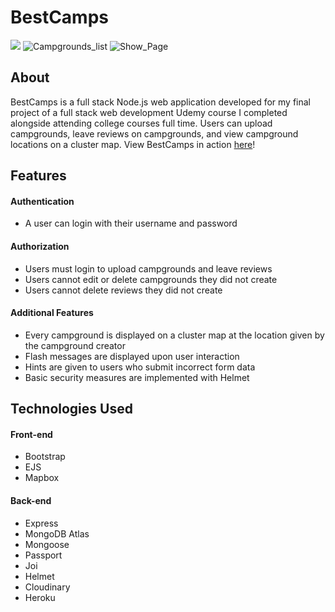 # BestCamps
![](https://user-images.githubusercontent.com/80351543/155032203-7ae8577e-5013-4dac-a684-65cd40fc2735.jpg)
![Campgrounds_list](https://user-images.githubusercontent.com/80351543/155032225-39975054-c72b-4f5f-a498-912e3aaeebf9.jpg)
![Show_Page](https://user-images.githubusercontent.com/80351543/155032230-5ff8c146-62c7-4ac3-9ea6-43c325030a1c.jpg)

## About

BestCamps is a full stack Node.js web application developed for my final project of a full stack web development Udemy course I completed alongside attending college courses full time. Users can upload campgrounds, 
leave reviews on campgrounds, and view campground locations on a cluster map. View BestCamps in action [here](https://calm-badlands-34320.herokuapp.com)!

## Features
#### Authentication
- A user can login with their username and password
#### Authorization
- Users must login to upload campgrounds and leave reviews
- Users cannot edit or delete campgrounds they did not create
- Users cannot delete reviews they did not create 
#### Additional Features
- Every campground is displayed on a cluster map at the location given by the campground creator
- Flash messages are displayed upon user interaction
- Hints are given to users who submit incorrect form data
- Basic security measures are implemented with Helmet

## Technologies Used
#### Front-end
- Bootstrap
- EJS
- Mapbox
#### Back-end
- Express
- MongoDB Atlas
- Mongoose
- Passport
- Joi
- Helmet 
- Cloudinary
- Heroku



 
